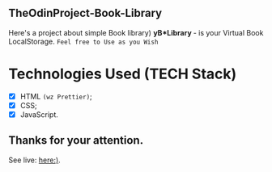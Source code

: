 ## TheOdinProject-Book-Library

Here's a project about simple Book library)
<b>yB*Library </b> - is your Virtual Book LocalStorage.
`Feel free to Use as you Wish`

# Technologies Used (TECH Stack)

- [x] HTML `(wz Prettier)`;
- [x] CSS;
- [x] JavaScript.

## Thanks for your attention.

See live: <a href="https://tezv-book-library.netlify.app/">here:)</a>.